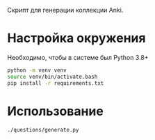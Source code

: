Скрипт для генерации коллекции Anki.

# Настройка окружения

Необходимо, чтобы в системе был Python 3.8+

```sh
python -m venv venv
source venv/bin/activate.bash
pip install -r requirements.txt
```

# Использование

```sh
./questions/generate.py
```
